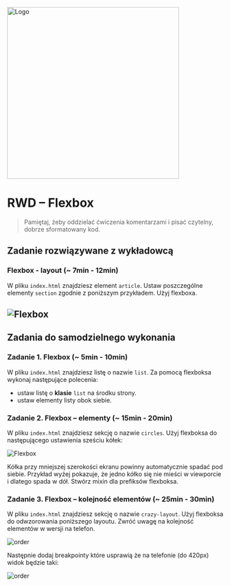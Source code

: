 <img alt="Logo" src="http://coderslab.pl/svg/logo-coderslab.svg" width="400">

# RWD &ndash; Flexbox

> Pamiętaj, żeby oddzielać ćwiczenia komentarzami i pisać czytelny, dobrze sformatowany kod.

## Zadanie rozwiązywane z wykładowcą

### Flexbox - layout (~ 7min - 12min)

W pliku `index.html` znajdziesz element `article`. Ustaw poszczególne elementy `section` zgodnie z poniższym przykładem. Użyj flexboxa.

![Flexbox](images/flex.png)
-------------------------------------------------------------------------------

## Zadania do samodzielnego wykonania

### Zadanie 1. Flexbox  (~ 5min - 10min)
W pliku `index.html` znajdziesz listę o nazwie `list`. Za pomocą flexboksa wykonaj następujące polecenia:
* ustaw listę o **klasie** ```list``` na środku strony.
* ustaw elementy listy obok siebie.


### Zadanie 2. Flexbox &ndash; elementy (~ 15min - 20min)
W pliku `index.html` znajdziesz sekcję o nazwie `circles`.
Użyj flexboksa do następującego ustawienia sześciu kółek:

![Flexbox](images/flex1.jpg)

Kółka przy mniejszej szerokości ekranu powinny automatycznie spadać pod siebie. Przykład wyżej pokazuje, że jedno kółko się nie mieści w viewporcie i dlatego spada w dół. Stwórz mixin dla prefiksów flexboksa.

### Zadanie 3. Flexbox &ndash; kolejność elementów (~ 25min - 30min)
W pliku `index.html` znajdziesz sekcję o nazwie `crazy-layout`.
Użyj flexboksa do odwzorowania poniższego layoutu. Zwróć uwagę na kolejność elementów w wersji na telefon.

![order](images/flex-layout-fullscreen.jpg)

Następnie dodaj breakpointy które usprawią że na telefonie (do 420px) widok będzie taki:

![order](images/flex-layout-mobile.jpg)
